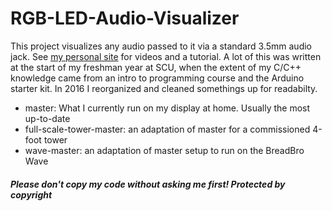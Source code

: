 # RGB-LED-Audio-Visualizer

This project visualizes any audio passed to it via a standard 3.5mm audio jack. See [my personal site](https://robbieculkin.wordpress.com) for videos and a tutorial. A lot of this was written at the start of my freshman year at SCU, when the extent of my C/C++ knowledge came from an intro to programming course and the Arduino starter kit. In 2016 I reorganized and cleaned somethings up for readabilty.

* master: What I currently run on my display at home. Usually the most up-to-date
* full-scale-tower-master: an adaptation of master for a commissioned 4-foot tower
* wave-master: an adaptation of master setup to run on the BreadBro Wave

##### Please don't copy my code without asking me first! Protected by copyright
